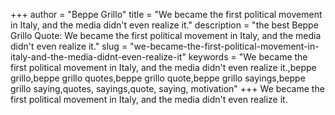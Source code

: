 +++
author = "Beppe Grillo"
title = "We became the first political movement in Italy, and the media didn't even realize it."
description = "the best Beppe Grillo Quote: We became the first political movement in Italy, and the media didn't even realize it."
slug = "we-became-the-first-political-movement-in-italy-and-the-media-didnt-even-realize-it"
keywords = "We became the first political movement in Italy, and the media didn't even realize it.,beppe grillo,beppe grillo quotes,beppe grillo quote,beppe grillo sayings,beppe grillo saying,quotes, sayings,quote, saying, motivation"
+++
We became the first political movement in Italy, and the media didn't even realize it.
